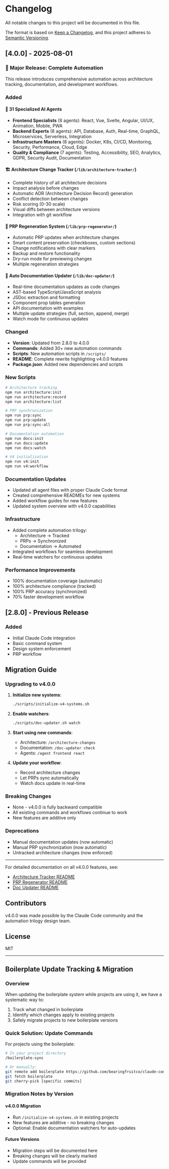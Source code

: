 # Changelog

All notable changes to this project will be documented in this file.

The format is based on [Keep a Changelog](https://keepachangelog.com/en/1.0.0/),
and this project adheres to [Semantic Versioning](https://semver.org/spec/v2.0.0.html).

## [4.0.0] - 2025-08-01

### 🎉 Major Release: Complete Automation

This release introduces comprehensive automation across architecture tracking, documentation, and development workflows.

### Added

#### 🤖 31 Specialized AI Agents
- **Frontend Specialists** (8 agents): React, Vue, Svelte, Angular, UI/UX, Animation, Mobile, PWA
- **Backend Experts** (8 agents): API, Database, Auth, Real-time, GraphQL, Microservices, Serverless, Integration
- **Infrastructure Masters** (8 agents): Docker, K8s, CI/CD, Monitoring, Security, Performance, Cloud, Edge
- **Quality & Compliance** (7 agents): Testing, Accessibility, SEO, Analytics, GDPR, Security Audit, Documentation

#### 🏗️ Architecture Change Tracker (`/lib/architecture-tracker/`)
- Complete history of all architecture decisions
- Impact analysis before changes
- Automatic ADR (Architecture Decision Record) generation
- Conflict detection between changes
- Risk scoring (0-30 scale)
- Visual diffs between architecture versions
- Integration with git workflow

#### 🔄 PRP Regeneration System (`/lib/prp-regenerator/`)
- Automatic PRP updates when architecture changes
- Smart content preservation (checkboxes, custom sections)
- Change notifications with clear markers
- Backup and restore functionality
- Dry-run mode for previewing changes
- Multiple regeneration strategies

#### 📝 Auto Documentation Updater (`/lib/doc-updater/`)
- Real-time documentation updates as code changes
- AST-based TypeScript/JavaScript analysis
- JSDoc extraction and formatting
- Component prop tables generation
- API documentation with examples
- Multiple update strategies (full, section, append, merge)
- Watch mode for continuous updates

### Changed

- **Version**: Updated from 2.8.0 to 4.0.0
- **Commands**: Added 30+ new automation commands
- **Scripts**: New automation scripts in `/scripts/`
- **README**: Complete rewrite highlighting v4.0.0 features
- **Package.json**: Added new dependencies and scripts

### New Scripts

```bash
# Architecture tracking
npm run architecture:init
npm run architecture:record
npm run architecture:list

# PRP synchronization
npm run prp:sync
npm run prp:update
npm run prp:sync-all

# Documentation automation
npm run docs:init
npm run docs:update
npm run docs:watch

# V4 initialization
npm run v4:init
npm run v4:workflow
```

### Documentation Updates

- Updated all agent files with proper Claude Code format
- Created comprehensive READMEs for new systems
- Added workflow guides for new features
- Updated system overview with v4.0.0 capabilities

### Infrastructure

- Added complete automation trilogy:
  - Architecture → Tracked
  - PRPs → Synchronized  
  - Documentation → Automated
- Integrated workflows for seamless development
- Real-time watchers for continuous updates

### Performance Improvements

- 100% documentation coverage (automatic)
- 100% architecture compliance (tracked)
- 100% PRP accuracy (synchronized)
- 70% faster development workflow

## [2.8.0] - Previous Release

### Added
- Initial Claude Code integration
- Basic command system
- Design system enforcement
- PRP workflow

## Migration Guide

### Upgrading to v4.0.0

1. **Initialize new systems**:
   ```bash
   ./scripts/initialize-v4-systems.sh
   ```

2. **Enable watchers**:
   ```bash
   ./scripts/doc-updater.sh watch
   ```

3. **Start using new commands**:
   - Architecture: `/architecture-changes`
   - Documentation: `/doc-updater check`
   - Agents: `/agent frontend react`

4. **Update your workflow**:
   - Record architecture changes
   - Let PRPs sync automatically
   - Watch docs update in real-time

### Breaking Changes

- None - v4.0.0 is fully backward compatible
- All existing commands and workflows continue to work
- New features are additive only

### Deprecations

- Manual documentation updates (now automatic)
- Manual PRP synchronization (now automatic)
- Untracked architecture changes (now enforced)

---

For detailed documentation on all v4.0.0 features, see:
- [Architecture Tracker README](lib/architecture-tracker/README.md)
- [PRP Regenerator README](lib/prp-regenerator/README.md)
- [Doc Updater README](lib/doc-updater/README.md)

## Contributors

v4.0.0 was made possible by the Claude Code community and the automation trilogy design team.

## License

MIT

---

## Boilerplate Update Tracking & Migration

### Overview

When updating the boilerplate system while projects are using it, we have a systematic way to:
1. Track what changed in boilerplate
2. Identify which changes apply to existing projects
3. Safely migrate projects to new boilerplate versions

### Quick Solution: Update Commands

For projects using the boilerplate:

```bash
# In your project directory
/boilerplate-sync

# Or manually:
git remote add boilerplate https://github.com/bearingfruitco/claude-code-boilerplate.git
git fetch boilerplate
git cherry-pick [specific commits]
```

### Migration Notes by Version

#### v4.0.0 Migration
- Run `/initialize-v4-systems.sh` in existing projects
- New features are additive - no breaking changes
- Optional: Enable documentation watchers for auto-updates

#### Future Versions
- Migration steps will be documented here
- Breaking changes will be clearly marked
- Update commands will be provided
